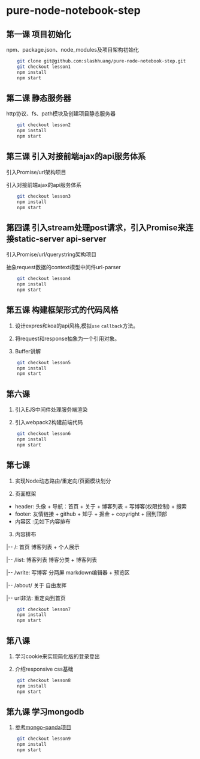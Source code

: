 # pure-node-notebook-step

## 第一课 项目初始化

npm、package.json、node_modules及项目架构初始化

```bash
	git clone git@github.com:slashhuang/pure-node-notebook-step.git
	git checkout lesson1
	npm install
	npm start
```

## 第二课 静态服务器

http协议、fs、path模块及创建项目静态服务器

```bash
	git checkout lesson2
	npm install
	npm start
```

## 第三课 引入对接前端ajax的api服务体系

引入Promise/url架构项目

引入对接前端ajax的api服务体系

```bash
	git checkout lesson3
	npm install
	npm start
```

## 第四课 引入stream处理post请求，引入Promise来连接static-server api-server

 引入Promise/url/querystring架构项目

 抽象request数据的context模型中间件url-parser

```bash
	git checkout lesson4
	npm install
	npm start
```

## 第五课 构建框架形式的代码风格

1. 设计expres和koa的api风格,模拟`use` `callback`方法。

2. 将request和response抽象为一个引用对象。

3. Buffer讲解

```bash
	git checkout lesson5
	npm install
	npm start
```

## 第六课

1. 引入EJS中间件处理服务端渲染

2. 引入webpack2构建前端代码

```bash
	git checkout lesson6
	npm install
	npm start
```

## 第七课

1. 实现Node动态路由/重定向/页面模块划分

2. 页面框架

- header:   头像 + 导航：首页 + 关于 + 博客列表 + 写博客(权限控制) +  搜索
- footer:   友情链接 + github + 知乎 + 掘金 + copyright + 回到顶部
- 内容区 :见如下内容排布

3. 内容排布

|-- /: 首页   博客列表 + 个人展示

|-- /list: 博客列表  博客分类  + 博客列表

|-- /write: 写博客    分两屏  markdown编辑器 +  预览区

|-- /about/ 关于      自由发挥

|-- url非法: 重定向到首页


```bash
	git checkout lesson7
	npm install
	npm start
```

## 第八课

1. 学习cookie来实现简化版的登录登出

2. 介绍responsive css基础

```bash
	git checkout lesson8
	npm install
	npm start
```


## 第九课 学习mongodb

1. [参考mongo-panda项目](https://github.com/slashhuang/mongo-panda)

```bash
	git checkout lesson9
	npm install
	npm start
```




